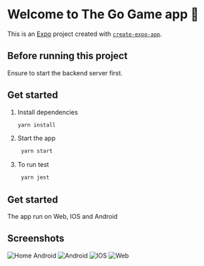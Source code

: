 # Welcome to The Go Game app 👋

This is an [Expo](https://expo.dev) project created with [`create-expo-app`](https://www.npmjs.com/package/create-expo-app).

## Before running this project

Ensure to start the backend server first.

## Get started

1. Install dependencies

   ```bash
   yarn install
   ```

2. Start the app

   ```bash
    yarn start
   ```

3. To run test

   ```bash
    yarn jest
   ```

## Get started

The app run on Web, IOS and Android

## Screenshots

![Home Android](./assets/screenshots/HomeScreen_Android.png)
![Android](./assets/screenshots/AddTodoScreen_Android.png)
![IOS](./assets/screenshots/HomeScreen_IOS.png)
![Web](./assets/screenshots/OnboadingScreen_Web.png)

